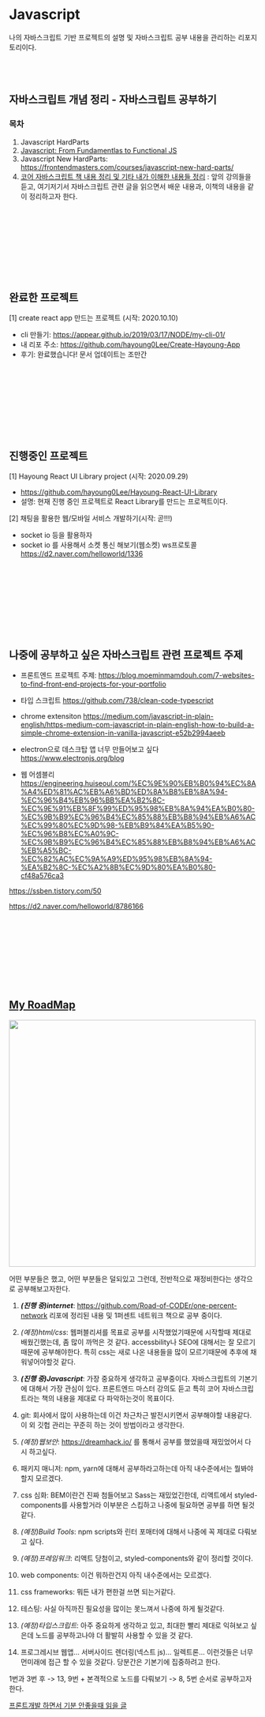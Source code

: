 # Javascript
나의 자바스크립트 기반 프로젝트의 설명 및 자바스크립트 공부 내용을 관리하는 리포지토리이다. \
<br/>
<br/>
<br/>

## 자바스크립트 개념 정리 - 자바스크립트 공부하기 
### 목차
1. Javascript HardParts
2. [Javascript: From Fundamentlas to Functional JS](https://frontendmasters.com/courses/js-fundamentals-functional-v2/) 
3. Javascript New HardParts: https://frontendmasters.com/courses/javascript-new-hard-parts/
4. [코어 자바스크립트 책 내용 정리 및 기타 내가 이해한 내용들 정리](./concepts/core-javascript) : 앞의 강의들을 듣고, 여기저기서 자바스크립트 관련 글을 읽으면서 배운 내용과, 이책의 내용을 같이 정리하고자 한다. 
<br/>
<br/>
<br/>
<br/>
<br/>
<br/>
<br/>
<br/>


## 완료한 프로젝트
[1] create react app 만드는 프로젝트 (시작: 2020.10.10)
- cli 만들기: https://appear.github.io/2019/03/17/NODE/my-cli-01/
- 내 리포 주소: https://github.com/hayoung0Lee/Create-Hayoung-App
- 후기: 완료했습니다! 문서 업데이트는 조만간


<br/>
<br/>
<br/>
<br/>
<br/>
<br/>
<br/>
<br/>



## 진행중인 프로젝트
[1] Hayoung React UI Library project (시작: 2020.09.29)
- https://github.com/hayoung0Lee/Hayoung-React-UI-Library
- 설명: 현재 진행 중인 프로젝트로 React Library를 만드는 프로젝트이다. 

[2] 채팅을 활용한 웹/모바일 서비스 개발하기(시작: 곧!!!)
- socket io 등을 활용하자
- socket io 를 사용해서 소켓 통신 해보기(웹소켓) ws프로토콜 
https://d2.naver.com/helloworld/1336

<br/>
<br/>
<br/>
<br/>
<br/>
<br/>
<br/>
<br/>


## 나중에 공부하고 싶은 자바스크립트 관련 프로젝트 주제
- 프론트엔드 프로젝트 주제: https://blog.moeminmamdouh.com/7-websites-to-find-front-end-projects-for-your-portfolio

- 타입 스크립트
https://github.com/738/clean-code-typescript

- chrome extensiton
https://medium.com/javascript-in-plain-english/https-medium-com-javascript-in-plain-english-how-to-build-a-simple-chrome-extension-in-vanilla-javascript-e52b2994aeeb

- electron으로 데스크탑 앱 너무 만들어보고 싶다
https://www.electronjs.org/blog

- 웹 어셈블리 
https://engineering.huiseoul.com/%EC%9E%90%EB%B0%94%EC%8A%A4%ED%81%AC%EB%A6%BD%ED%8A%B8%EB%8A%94-%EC%96%B4%EB%96%BB%EA%B2%8C-%EC%9E%91%EB%8F%99%ED%95%98%EB%8A%94%EA%B0%80-%EC%9B%B9%EC%96%B4%EC%85%88%EB%B8%94%EB%A6%AC%EC%99%80%EC%9D%98-%EB%B9%84%EA%B5%90-%EC%96%B8%EC%A0%9C-%EC%9B%B9%EC%96%B4%EC%85%88%EB%B8%94%EB%A6%AC%EB%A5%BC-%EC%82%AC%EC%9A%A9%ED%95%98%EB%8A%94-%EA%B2%8C-%EC%A2%8B%EC%9D%80%EA%B0%80-cf48a576ca3

https://ssben.tistory.com/50

https://d2.naver.com/helloworld/8786166

<br/>
<br/>
<br/>
<br/>
<br/>
<br/>
<br/>
<br/>



## [My RoadMap](https://roadmap.sh/frontend)
<img src="https://roadmap.sh/roadmaps/frontend.png" width="500"/>


어떤 부분들은 했고, 어떤 부분들은 덜되있고 그런데, 전반적으로 재정비한다는 생각으로 공부해보고자한다. 

1. <strong>_(진행 중)internet_</strong>: https://github.com/Road-of-CODEr/one-percent-network 리포에 정리된 내용 및 1퍼센트 네트워크 책으로 공부 중이다. 

2. _(예정)html/css_: 웹퍼블리셔를 목표로 공부를 시작했었기때문에 시작할때 제대로 배웠긴했는데, 좀 많이 까먹은 것 같다. accessbility나 SEO에 대해서는 잘 모르기때문에 공부해야한다. 특히 css는 새로 나온 내용들을 많이 모르기때문에 추후에 채워넣어야할것 같다. 

3. <strong>_(진행 중)Javascript_</strong>: 가장 중요하게 생각하고 공부중이다. 자바스크립트의 기본기에 대해서 가장 관심이 있다. 프론트엔드 마스터 강의도 듣고 특히 코어 자바스크립트라는 책의 내용을 제대로 다 파악하는것이 목표이다. 

4. git: 회사에서 많이 사용하는데 이건 차근차근 발전시키면서 공부해야할 내용같다. 이 외 깃헙 관리는 꾸준히 하는 것이 방법이라고 생각한다. 

5. _(예정)웹보안_: https://dreamhack.io/ 를 통해서 공부를 했었을때 재밌었어서 다시 하고싶다. 

6. 패키지 매니저: npm, yarn에 대해서 공부하라고하는데 아직 내수준에서는 뭘봐야할지 모르겠다. 

7. css 심화: BEM이란건 진짜 첨들어보고 Sass는 재밌었긴한데, 리액트에서 styled-components를 사용할거라 이부분은 스킵하고 나중에 필요하면 공부를 하면 될것같다. 

8. _(예정)Build Tools_: npm scripts와 린터 포매터에 대해서 나중에 꼭 제대로 다뤄보고 싶다. 

9. _(예정)프레임워크_: 리액트 당첨이고, styled-components와 같이 정리할 것이다. 

10. web components: 이건 뭐하란건지 아직 내수준에서는 모르겠다. 

11. css frameworks: 뭐든 내가 편한걸 쓰면 되는거같다. 

12. 테스팅: 사실 아직까진 필요성을 많이는 못느껴서 나중에 하게 될것같다. 

13. _(예정)타입스크립트_: 아주 중요하게 생각하고 있고, 최대한 빨리 제대로 익혀보고 싶은데 노드를 공부하고나야 더 활발히 사용할 수 있을 것 같다. 

14. 프로그레시브 웹앱... 서버사이드 렌더링(넥스트 js)... 일렉트론... 이런것들은 너무 먼미래에 접근 할 수 있을 것같다. 당분간은 기본기에 집중하려고 한다. 


1번과 3번 후 -> 13, 9번 + 본격적으로 노드를 다뤄보기 -> 8, 5번 순서로 공부하고자 한다. 


[프론트개발 하면서 기분 안좋을때 읽을 글](https://taegon.kim/archives/4810)


